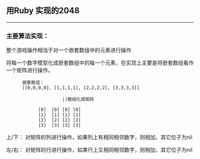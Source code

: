 ## 用Ruby 实现的2048

---

### 主要算法实现：

整个游戏操作相当于对一个嵌套数组中的元素进行操作

将每一个数字模型化成嵌套数组中的每一个元素，在实现上主要是将嵌套数组看作一个矩阵进行操作。

```
      嵌套数组：
      [[0,0,0,0], [1,1,1,1], [2,2,2,2], [3,3,3,3]]

			         ||数组化成矩阵	 

			[0]  [0] [0] [0]
			[1]  [1] [1] [1]
			[2]  [2] [2] [2] 
			[3]  [3] [3] [3]
```


上/下： 对矩阵的列进行操作，如果列上有相同相邻数字，则相加，其它位子为nil

左/右： 对矩阵的行进行操作，如果行上又相同相邻数字，则相加，其它位子为nil

